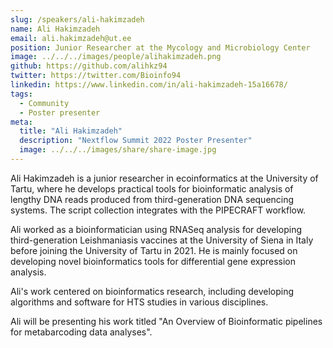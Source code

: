 ```yaml
---
slug: /speakers/ali-hakimzadeh
name: Ali Hakimzadeh
email: ali.hakimzadeh@ut.ee
position: Junior Researcher at the Mycology and Microbiology Center
image: ../../../images/people/alihakimzadeh.png
github: https://github.com/alihkz94
twitter: https://twitter.com/Bioinfo94
linkedin: https://www.linkedin.com/in/ali-hakimzadeh-15a16678/
tags:
  - Community
  - Poster presenter
meta:
  title: "Ali Hakimzadeh"
  description: "Nextflow Summit 2022 Poster Presenter"
  image: ../../../images/share/share-image.jpg
---
```

Ali Hakimzadeh is a junior researcher in ecoinformatics at the University of Tartu, where he develops practical tools for bioinformatic analysis of lengthy DNA reads produced from third-generation DNA sequencing systems. The script collection integrates with the PIPECRAFT workflow.

Ali worked as a bioinformatician using RNASeq analysis for developing third-generation Leishmaniasis vaccines at the University of Siena in Italy before joining the University of Tartu in 2021. He is mainly focused on developing novel bioinformatics tools for differential gene expression analysis.

Ali's work centered on bioinformatics research, including developing algorithms and software for HTS studies in various disciplines.

Ali will be presenting his work titled "An Overview of Bioinformatic pipelines for metabarcoding data analyses".
